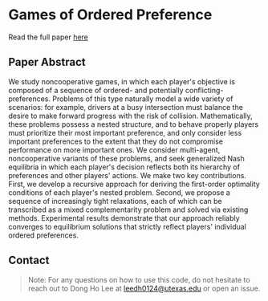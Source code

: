 # Games of Ordered Preference

Read the full paper [here](https://arxiv.org/abs/2410.21447)

## Paper Abstract 

We study noncooperative games, in which each player's objective is composed of a sequence of ordered- and potentially conflicting-preferences. Problems of this type naturally model a wide variety of scenarios: for example, drivers at a busy intersection must balance the desire to make forward progress with the risk of collision. Mathematically, these problems possess a nested structure, and to behave properly players must prioritize their most important preference, and only consider less important preferences to the extent that they do not compromise performance on more important ones. We consider multi-agent, noncooperative variants of these problems, and seek generalized Nash equilibria in which each player's decision reflects both its hierarchy of preferences and other players' actions. We make two key contributions. First, we develop a recursive approach for deriving the first-order optimality conditions of each player's nested problem. Second, we propose a sequence of increasingly tight relaxations, each of which can be transcribed as a mixed complementarity problem and solved via existing methods. Experimental results demonstrate that our approach reliably converges to equilibrium solutions that strictly reflect players' individual ordered preferences.

## Contact 

> Note: For any questions on how to use this code, do not hesitate to reach out to Dong Ho Lee at [leedh0124@utexas.edu](mailto:leedh0124@utexas.edu) or open an issue.
